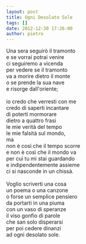 ```yaml
---
layout: post
title: Ogni Desolato Sole
tags: []
date: 2012-12-30 17:26:00
author: pietro
---
```

Una sera seguirò il tramonto<br/>e se vorrai potrai venire<br/>ci seguiremo a vicenda<br/>per vedere se il tramonto<br/>va a morire dietro il monte<br/>o se prende la sua nave<br/>e risorge dall'oriente;<br/><br/>io credo che verresti con me<br/>credo di saperti incantare<br/>di poterti mormorare<br/>dietro a quattro frasi<br/>le mie verità del tempo<br/>le mie falsità sul mondo,<br/>ma<br/>non è così che il tempo scorre<br/>e non è così che il mondo va<br/>per cui tu mi stai guardando<br/>e indipendentemente assieme<br/>ci si nasconde in un chissà.<br/><br/>Voglio scriverti una cosa<br/>un poema o una canzone<br/>o forse un semplice pensiero<br/>da portarti in una piuma<br/>con un vaso di speranze<br/>il viso gonfio di parole<br/>che san solo disperarsi<br/>per poi cedere dinanzi<br/>ad ogni desolato sole.<br/><br/>
